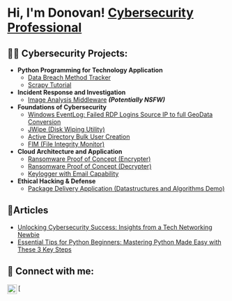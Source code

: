 <h1>Hi, I'm Donovan! <a href="https://www.linkedin.com/in/donovan-roberts-ssm-csm-3a2360a6/">Cybersecurity Professional</a>

<h2>👨‍💻 Cybersecurity Projects:</h2>

- <b>Python Programming for Technology Application</b>
  - [Data Breach Method Tracker](https://github.com/DonovanRoberts/Python-Data-Breach-Tracker)
  - [Scrapy Tutorial](https://github.com/DonovanRoberts/Python-Data-Breach-Tracker)
- <b>Incident Response and Investigation</b>
  - [Image Analysis Middleware](https://github.com/joshmadakor1/4chan-Image-Analysis-Middleware-C964) <b><i>(Potentially NSFW)</b></i>
- <b>Foundations of Cybersecurity</b>
  - [Windows EventLog: Failed RDP Logins Source IP to full GeoData Conversion](https://github.com/joshmadakor1/Sentinel-Lab)
  - [JWipe (Disk Wiping Utility)](https://github.com/joshmadakor1/Jwipe.PowerShell)
  - [Active Directory Bulk User Creation](https://github.com/joshmadakor1/AD_PS)
  - [FIM (File Integrity Monitor)](https://github.com/joshmadakor1/PowerShell-Integrity-FIM)
- <b>Cloud Architecture and Application</b>
  - [Ransomware Proof of Concept (Encrypter)](https://github.com/joshmadakor1/EncrypterPOC)
  - [Ransomware Proof of Concept (Decrypter)](https://github.com/joshmadakor1/DecrypterPOC)
  - [Keylogger with Email Capability](https://github.com/joshmadakor1/Key-Logger-With-Email)
- <b>Ethical Hacking & Defense</b>
  - [Package Delivery Application (Datastructures and Algorithms Demo)](https://github.com/joshmadakor1/Package-Delivery-Pathfinding-Algorithm)

<h2>📰Articles </h2>

- [Unlocking Cybersecurity Success: Insights from a Tech Networking Newbie](https://medium.com/@fennishinvestments/unlocking-cybersecurity-success-insights-from-a-tech-networking-newbie-cc5cc4db82c8)
- [Essential Tips for Python Beginners: Mastering Python Made Easy with These 3 Key Steps](https://medium.com/@fennishinvestments/essential-tips-for-python-beginners-mastering-python-made-easy-with-these-3-key-steps-2138d2cf8304)

<h2> 🤳 Connect with me:</h2>
[<img align="left" alt="JoshMadakor | LinkedIn" width="22px" src="https://cdn.jsdelivr.net/npm/simple-icons@v3/icons/linkedin.svg" />

[linkedin]: https://www.linkedin.com/in/donovan-roberts-ssm-csm-3a2360a6/

<!--
**joshmadakor1/joshmadakor1** is a ✨ _special_ ✨ repository because its `README.md` (this file) appears on your GitHub profile.

Here are some ideas to get you started:

- 🔭 I’m currently working on ...
- 🌱 I’m currently learning ...
- 👯 I’m looking to collaborate on ...
- 🤔 I’m looking for help with ...
- 💬 Ask me about ...
- 📫 How to reach me: ...
- 😄 Pronouns: ...
- ⚡ Fun fact: ...
-->
